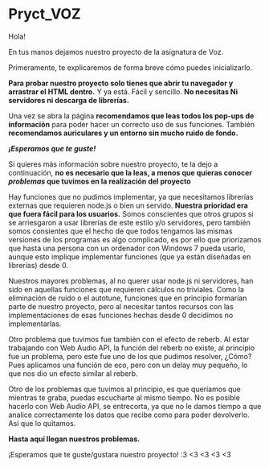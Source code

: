 # Pryct_VOZ

Hola! 

En tus manos dejamos nuestro proyecto de la asignatura de Voz. 

Primeramente, te explicaremos de forma breve cómo puedes inicializarlo. 

**Para probar nuestro proyecto solo tienes que abrir tu navegador y arrastrar el HTML dentro.**
Y ya está. Fácil y sencillo. **No necesitas Ni servidores ni descarga de librerías.**

Una vez se abra la página **recomendamos que leas todos los pop-ups de información** para poder hacer un correcto uso de sus funciones.
También **recomendamos auriculares y un entorno sin mucho ruido de fondo.**

***¡Esperamos que te guste!***

Si quieres más información sobre nuestro proyecto, te la dejo a continuación, **no es necesario que la leas, a menos que quieras conocer *problemas* que tuvimos en la realización del proyecto** 

Hay funciones que no pudimos implementar, ya que necesitamos librerías externas que requieren node.js o bien un servido. **Nuestra prioridad era que fuera fácil para los usuarios.** Somos conscientes que otros grupos si se arriesgaron a usar librerías de este estilo y/o servidores, pero también somos consientes que el hecho de que todos tengamos las mismas versiones de los programas es algo complicado, es por ello que priorizamos que hasta una persona con un ordenador con Windows 7 pueda usarlo, aunque esto implique implementar funciones (que ya están diseñadas en librerías) desde 0. 

Nuestros mayores problemas, al no querer usar node.js ni servidores, han sido en aquellas funciones que requieren cálculos no triviales. Como la eliminación de ruido o el autotune, funciones que en principio formarían parte de nuestro proyecto, pero al necesitar tantos recursos con las implementaciones de esas funciones hechas desde 0 decidimos no implementarlas. 

Otro problema que tuvimos fue también con el efecto de reberb. Al estar trabajando con Web Audio API, la función del reberb no existe, al principio fue un problema, pero este fue uno de los que pudimos resolver, ¿Cómo? Pues aplicamos una función de eco, pero con un delay muy pequeño, lo que nos dio un efecto similar al reberb. 

Otro de los problemas que tuvimos al principio, es que queríamos que mientras te graba, puedas escucharte al mismo tiempo. No es posible hacerlo con Web Audio API, se entrecorta, ya que no le damos tiempo a que analice correctamente los datos que recibe como para poder devolverlo. Así que lo quitamos. 

**Hasta aquí llegan nuestros problemas.** 

¡Esperamos que te guste/gustara nuestro proyecto! :3
<3 <3 <3 <3 



